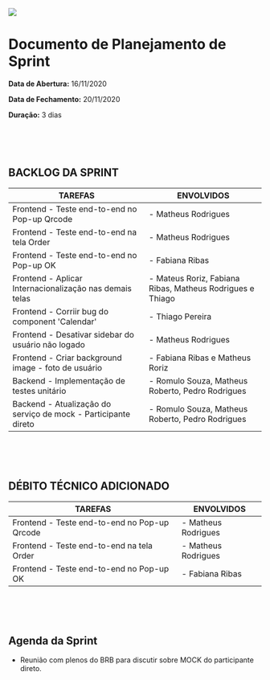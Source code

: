 [![](https://github.com/Vamos-Parcelar-Lift-Learning/Documentos/blob/main/Imagens/cabecalho_relatorios.png)](https://github.com/Vamos-Parcelar-Lift-Learning/Documentos/blob/main/Imagens/cabecalho_relatorios.png)

# Documento de Planejamento de Sprint

**Data de Abertura:** 16/11/2020

**Data de Fechamento:** 20/11/2020

**Duração:** 3 dias

<br/>
<br/>
<br/>

## BACKLOG DA SPRINT

| TAREFAS                                 | ENVOLVIDOS                     |
| --------------------------------------- | ------------------------------ |
| Frontend - Teste end-to-end no Pop-up Qrcode      | - Matheus Rodrigues |
| Frontend - Teste end-to-end na tela Order      | - Matheus Rodrigues |
| Frontend - Teste end-to-end no Pop-up OK      | - Fabiana Ribas |
| Frontend - Aplicar Internacionalização nas demais telas | - Mateus Roriz, Fabiana Ribas, Matheus Rodrigues e Thiago |
| Frontend - Corriir bug do component 'Calendar'| - Thiago Pereira |
| Frontend - Desativar sidebar do usuário não logado| - Matheus Rodrigues |
| Frontend - Criar background image - foto de usuário| - Fabiana Ribas e Matheus Roriz |
| Backend - Implementação de testes unitário| - Romulo Souza, Matheus Roberto, Pedro Rodrigues|
| Backend - Atualização do serviço de mock - Participante direto| - Romulo Souza, Matheus Roberto, Pedro Rodrigues|

<br/>
<br/>
<br/>

## DÉBITO TÉCNICO ADICIONADO

| TAREFAS              | ENVOLVIDOS |
| -------------------- | ---------- |
| Frontend - Teste end-to-end no Pop-up Qrcode      | - Matheus Rodrigues |
| Frontend - Teste end-to-end na tela Order      | - Matheus Rodrigues |
| Frontend - Teste end-to-end no Pop-up OK      | - Fabiana Ribas |

<br/>
<br/>
<br/>

## Agenda da Sprint

- Reunião com plenos do BRB para discutir sobre MOCK do participante direto.
